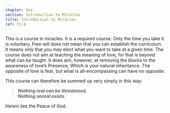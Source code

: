 ```yaml
---
chapter: One
section: Introduction to Miracles
title: Introduction to Miracles
ref: T1.0
---
```


This is a course in miracles. It is a required course. Only the time
you take it is voluntary. Free will does not mean that you can
establish the curriculum. It means only that you may elect what you
want to take at a given time. The course does not aim at teaching the
meaning of love, for that is beyond what can be taught. It does aim,
however, at removing the blocks to the awareness of love’s Presence,
Which is your natural inheritance. The opposite of love is fear, but
what is all-encompassing can have no opposite.

This course can therefore be summed up very simply in this way:

> ***Nothing real can be threatened.***<br/>
> ***Nothing unreal exists.***

Herein lies the Peace of God.

